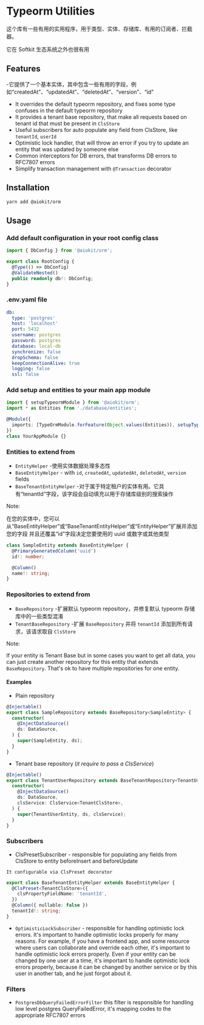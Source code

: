 # Typeorm Utilities

这个库有一些有用的实用程序，用于类型、实体、存储库、有用的订阅者、拦截器。

它在 Softkit 生态系统之外也很有用

## Features

-它提供了一个基本实体，其中包含一些有用的字段，例如“createdAt”、“updatedAt”、“deletedAt”、“version”、“id”
- It overrides the default typeorm repository, and fixes some type confuses in the default typeorm repository
- It provides a tenant base repository, that make all requests based on tenant id that must be present in `ClsStore`
- Useful subscribers for auto populate any field from ClsStore, like `tenantId`, `userId`
- Optimistic lock handler, that will throw an error if you try to update an entity that was updated by someone else
- Common interceptors for DB errors, that transforms DB errors to RFC7807 errors
- Simplify transaction management with `@Transaction` decorator

## Installation

```bash
yarn add @aiokit/orm
```

## Usage

### Add default configuration in your root config class

```typescript
import { DbConfig } from '@aiokit/orm';

export class RootConfig {
  @Type(() => DbConfig)
  @ValidateNested()
  public readonly db!: DbConfig;
}
```

### .env.yaml file

```yaml
db:
  type: 'postgres'
  host: 'localhost'
  port: 5432
  username: postgres
  password: postgres
  database: local-db
  synchronize: false
  dropSchema: false
  keepConnectionAlive: true
  logging: false
  ssl: false
```

### Add setup and entities to your main app module

```typescript
import { setupTypeormModule } from '@aiokit/orm';
import * as Entities from './database/entities';

@Module({
  imports: [TypeOrmModule.forFeature(Object.values(Entities)), setupTypeormModule()],
})
class YourAppModule {}
```

### Entities to extend from

- `EntityHelper` -使用实体数据处理多态性
- `BaseEntityHelper` - with `id`, `createdAt`, `updatedAt`, `deletedAt`, `version` fields
- `BaseTenantEntityHelper` -对于属于特定租户的实体有用。它具有“tenantId”字段，该字段会自动填充以用于存储库级别的搜索操作

Note:

在您的实体中，您可以从“BaseEntityHelper”或“BaseTenantEntityHelper”或“EntityHelper”扩展并添加您的字段
并且还覆盖“id”字段决定您要使用的 uuid 或数字或其他类型

```typescript
class SampleEntity extends BaseEntityHelper {
  @PrimaryGeneratedColumn('uuid')
  id!: number;

  @Column()
  name!: string;
}
```

### Repositories to extend from

- `BaseRepository` -扩展默认 typeorm repository，并修复默认 typeorm 存储库中的一些类型混淆
- `TenantBaseRepository` -扩展 `BaseRepository` 并将 `tenantId` 添加到所有请求，该请求取自 `ClsStore`

Note:

If your entity is Tenant Base but in some cases you want to get all data, you can just create another repository for this entity that extends `BaseRepository`.
That's ok to have multiple repositories for one entity.

#### Examples

- Plain repository

```typescript
@Injectable()
export class SampleRepository extends BaseRepository<SampleEntity> {
  constructor(
    @InjectDataSource()
    ds: DataSource,
  ) {
    super(SampleEntity, ds);
  }
}
```

- Tenant base repository (_it require to pass a ClsService_)

```typescript
@Injectable()
export class TenantUserRepository extends BaseTenantRepository<TenantUserEntity> {
  constructor(
    @InjectDataSource()
    ds: DataSource,
    clsService: ClsService<TenantClsStore>,
  ) {
    super(TenantUserEntity, ds, clsService);
  }
}
```

### Subscribers

- ClsPresetSubscriber - responsible for populating any fields from ClsStore to entity beforeInsert and beforeUpdate

`It configurable via ClsPreset decorator`

```typescript
export class BaseTenantEntityHelper extends BaseEntityHelper {
  @ClsPreset<TenantClsStore>({
    clsPropertyFieldName: 'tenantId',
  })
  @Column({ nullable: false })
  tenantId!: string;
}
```

- `OptimisticLockSubscriber` - responsible for handling optimistic lock errors. It's important to handle optimistic locks properly for many reasons.
  For example, if you have a frontend app, and some resource where users can collaborate and override each other, it's important to handle optimistic lock errors properly.
  Even if your entity can be changed by one user at a time, it's important to handle optimistic lock errors properly, because it can be changed by another service or by this user in another tab, and he just forgot about it.

### Filters

- `PostgresDbQueryFailedErrorFilter` this filter is responsible for handling low level postgres QueryFailedError, it's mapping codes to the appropriate RFC7807 errors
